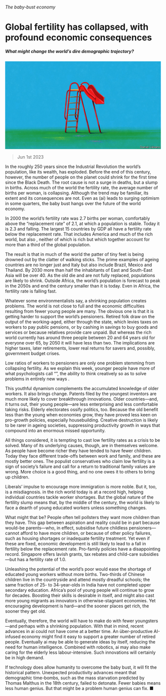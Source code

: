 ###### The baby-bust economy

# Global fertility has collapsed, with profound economic consequences 

##### What might change the world’s dire demographic trajectory? 

![image](images/20230603_LDD002.jpg) 

> Jun 1st 2023 

In the roughly 250 years since the Industrial Revolution the world’s population, like its wealth, has exploded. Before the end of this century, however, the number of people on the planet could shrink for the first time since the Black Death. The root cause is not a surge in deaths, but a slump in births. Across much of the world the fertility rate, the average number of births per woman, is collapsing. Although the trend may be familiar, its extent and its consequences are not. Even as  (ai) leads to surging optimism in some quarters, the baby bust hangs over the future of the world economy.

In 2000 the world’s fertility rate was 2.7 births per woman, comfortably above the “replacement rate” of 2.1, at which a population is stable. Today it is 2.3 and falling. The largest 15 countries by GDP all have a fertility rate below the replacement rate. That includes America and much of the rich world, but also , neither of which is rich but which together account for more than a third of the global population.

The result is that in much of the world the patter of tiny feet is being drowned out by the clatter of walking sticks. The prime examples of ageing countries are no longer just  and Italy but also include Brazil, Mexico and Thailand. By 2030 more than half the inhabitants of East and South-East Asia will be over 40. As the old die and are not fully replaced, populations are likely to shrink. Outside Africa, the world’s population is forecast to peak in the 2050s and end the century smaller than it is today. Even in Africa, the fertility rate is falling fast.

Whatever some environmentalists say, a shrinking population creates problems. The world is not close to full and the economic difficulties resulting from fewer young people are many. The obvious one is that it is getting harder to support the world’s pensioners. Retired folk draw on the output of the working-aged, either through the state, which levies taxes on workers to pay public pensions, or by cashing in savings to buy goods and services or because relatives provide care unpaid. But whereas the rich world currently has around three people between 20 and 64 years old for everyone over 65, by 2050 it will have less than two. The implications are higher taxes, later retirements, lower real returns for savers and, possibly, government budget crises. 

Low ratios of workers to pensioners are only one problem stemming from collapsing fertility. As we explain this week, younger people have more of what psychologists call “”, the ability to think creatively so as to solve problems in entirely new ways . 

This youthful dynamism complements the accumulated knowledge of older workers. It also brings change. Patents filed by the youngest inventors are much more likely to cover breakthrough innovations. Older countries—and, it turns out, their young people—are less enterprising and less comfortable taking risks. Elderly electorates ossify politics, too. Because the old benefit less than the young when economies grow, they have proved less keen on pro-growth policies, especially housebuilding. Creative destruction is likely to be rarer in ageing societies, suppressing productivity growth in ways that compound into an enormous missed opportunity. 

All things considered, it is tempting to cast low fertility rates as a crisis to be solved. Many of its underlying causes, though, are in themselves welcome. As people have become richer they have tended to have fewer children. Today they face different trade-offs between work and family, and these are mostly better ones. The populist conservatives who claim low fertility is a sign of society’s failure and call for a return to traditional family values are wrong. More choice is a good thing, and no one owes it to others to bring up children. 

Liberals’ impulse to encourage more immigration is more noble. But it, too, is a misdiagnosis.  in the rich world today is at a record high, helping individual countries tackle worker shortages. But the global nature of the fertility slump means that, by the middle of the century, the world is likely to face a dearth of young educated workers unless something changes.

What might that be? People often tell pollsters they want more children than they have. This gap between aspiration and reality could be in part because would-be parents—who, in effect, subsidise future childless pensioners—cannot afford to have more children, or because of other policy failures, such as housing shortages or inadequate fertility treatment. Yet even if these are fixed, economic development is still likely to lead to a fall in fertility below the replacement rate. Pro-family policies have a disappointing record. Singapore offers lavish grants, tax rebates and child-care subsidies—but has a fertility rate of 1.0. 


Unleashing the potential of the world’s poor would ease the shortage of educated young workers without more births. Two-thirds of Chinese children live in the countryside and attend mostly dreadful schools; the same fraction of 25- to 34-year-olds in India have not completed upper secondary education. Africa’s pool of young people will continue to grow for decades. Boosting their skills is desirable in itself, and might also cast more young migrants as innovators in otherwise-stagnant economies. Yet encouraging development is hard—and the sooner places get rich, the sooner they get old. 

Eventually, therefore, the world will have to make do with fewer youngsters—and perhaps with a shrinking population. With that in mind, recent advances in ai could not have come at a better time. An über-productive AI-infused economy might find it easy to support a greater number of retired people. Eventually ai may be able to generate ideas by itself, reducing the need for human intelligence. Combined with robotics, ai may also make caring for the elderly less labour-intensive. Such innovations will certainly be in high demand.

If technology does allow humanity to overcome the baby bust, it will fit the historical pattern. Unexpected productivity advances meant that demographic time-bombs, such as the mass starvation predicted by Thomas Malthus in the 18th century, failed to detonate. Fewer babies means less human genius. But that might be a problem human genius can fix. ■



